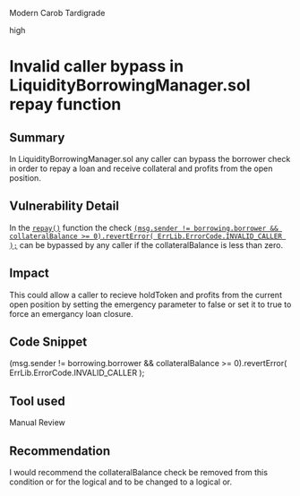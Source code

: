 Modern Carob Tardigrade

high

# Invalid caller bypass in LiquidityBorrowingManager.sol repay function
## Summary
In LiquidityBorrowingManager.sol any caller can bypass the borrower check in order to repay a loan and receive collateral and profits from the open position.

## Vulnerability Detail

In the [`repay()`](https://github.com/sherlock-audit/2023-10-real-wagmi/blob/main/wagmi-leverage/contracts/LiquidityBorrowingManager.sol#L532) function the check [`(msg.sender != borrowing.borrower && collateralBalance >= 0).revertError(
                ErrLib.ErrorCode.INVALID_CALLER
            );`](https://github.com/sherlock-audit/2023-10-real-wagmi/blob/main/wagmi-leverage/contracts/LiquidityBorrowingManager.sol#L559C13-L561C15) can be bypassed by any caller if the collateralBalance is less than zero.

## Impact

This could allow a caller to recieve holdToken and profits from the current open position by setting the emergency parameter to false or set it to true to force an emergancy loan closure.


## Code Snippet

(msg.sender != borrowing.borrower && collateralBalance >= 0).revertError(
                ErrLib.ErrorCode.INVALID_CALLER
  );


## Tool used

Manual Review

## Recommendation

I would recommend the collateralBalance check be removed from this condition or for the logical and to be changed to a logical or.